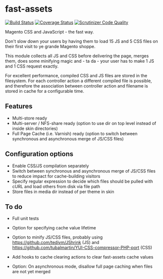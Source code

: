 fast-assets
===========

[![Build Status](https://travis-ci.org/janpapenbrock/fast-assets.svg)](https://travis-ci.org/janpapenbrock/fast-assets) [![Coverage Status](https://coveralls.io/repos/janpapenbrock/fast-assets/badge.png)](https://coveralls.io/r/janpapenbrock/fast-assets) [![Scrutinizer Code Quality](https://scrutinizer-ci.com/g/janpapenbrock/fast-assets/badges/quality-score.png?s=dda9c472028f7b38b3a06a3425d4a682b224282f)](https://scrutinizer-ci.com/g/janpapenbrock/fast-assets/)

Magento CSS and JavaScript - the fast way.

Don't slow down your users by having them to load 15 JS and 5 CSS files on their first visit to ye grande Magento shoppe.

This module collects all JS and CSS before delivering the page, merges them, does some minifying magic and - ta da - your user has to make 1 JS and 1 CSS request exactly.

For excellent performance, compiled CSS and JS files are stored in the filesystem. For each controller action a different compiled file is possible, and therefore the association between controller action and filename is stored in cache for a configurable time.

Features
--------

- Multi-store ready
- Multi-server / NFS-share ready (option to use dir on top level instead of inside skin directories)
- Full Page Cache (i.e. Varnish) ready (option to switch between synchronous and asynchronous merge of JS/CSS files)

Configuration options
---------------

- Enable CSS/JS compilation separately
- Switch between synchronous and asynchronous merge of JS/CSS files to reduce impact for cache-building visitors
- Specify regular expression to decide which files should be pulled with cURL and load others from disk via file path
- Store files in media dir instead of per theme in skin

To do
-----

- Full unit tests

- Option for specifying cache value lifetime
- Option to minify JS/CSS files, probably using https://github.com/tedivm/JShrink (JS) and https://github.com/tubalmartin/YUI-CSS-compressor-PHP-port (CSS)
- Add hooks to cache clearing actions to clear fast-assets cache values
- Option: On asynchronous mode, disallow full page caching when files are not yet merged
